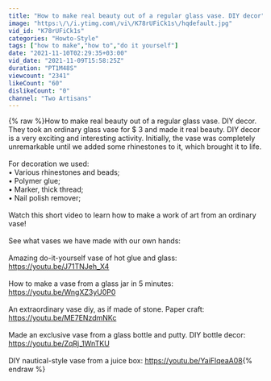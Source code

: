 ```yaml
---
title: "How to make real beauty out of a regular glass vase. DIY decor"
image: "https:\/\/i.ytimg.com\/vi\/K78rUFiCk1s\/hqdefault.jpg"
vid_id: "K78rUFiCk1s"
categories: "Howto-Style"
tags: ["how to make","how to","do it yourself"]
date: "2021-11-10T02:29:35+03:00"
vid_date: "2021-11-09T15:58:25Z"
duration: "PT1M48S"
viewcount: "2341"
likeCount: "60"
dislikeCount: "0"
channel: "Two Artisans"
---
```

{% raw %}How to make real beauty out of a regular glass vase. DIY decor. They took an ordinary glass vase for $ 3 and made it real beauty. DIY decor is a very exciting and interesting activity. Initially, the vase was completely unremarkable until we added some rhinestones to it, which brought it to life.<br /><br />For decoration we used:<br />• Various rhinestones and beads;<br />• Polymer glue;<br />• Marker, thick thread;<br />• Nail polish remover;<br /><br />Watch this short video to learn how to make a work of art from an ordinary vase!<br /><br />See what vases we have made with our own hands:<br /><br />Amazing do-it-yourself vase of hot glue and glass: <a rel="nofollow" target="blank" href="https://youtu.be/J71TNJeh_X4">https://youtu.be/J71TNJeh_X4</a><br /><br />How to make a vase from a glass jar in 5 minutes: <a rel="nofollow" target="blank" href="https://youtu.be/WngXZ3yU0P0">https://youtu.be/WngXZ3yU0P0</a><br /><br />An extraordinary vase diy, as if made of stone. Paper craft: <a rel="nofollow" target="blank" href="https://youtu.be/ME7ENzdmNKc">https://youtu.be/ME7ENzdmNKc</a><br /><br />Made an exclusive vase from a glass bottle and putty. DIY bottle decor: <a rel="nofollow" target="blank" href="https://youtu.be/ZqRj_1WnTKU">https://youtu.be/ZqRj_1WnTKU</a><br /><br />DIY nautical-style vase from a juice box: <a rel="nofollow" target="blank" href="https://youtu.be/YaiFlqeaA08">https://youtu.be/YaiFlqeaA08</a>{% endraw %}
